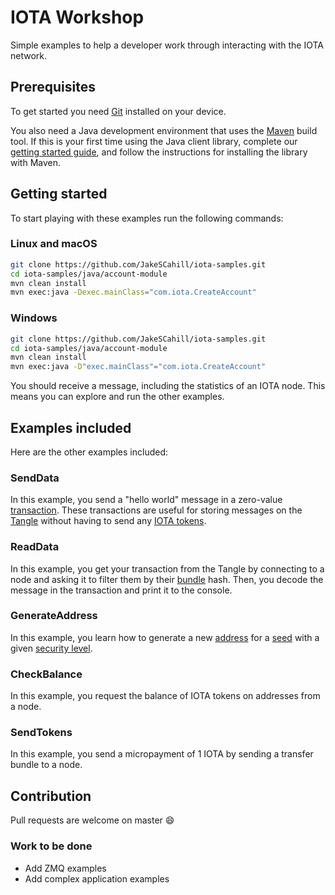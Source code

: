 # IOTA Workshop

Simple examples to help a developer work through interacting with the IOTA network.

## Prerequisites

To get started you need [Git](https://git-scm.com/book/en/v2/Getting-Started-Installing-Git) installed on your device.

You also need a Java development environment that uses the [Maven](https://maven.apache.org/download.cgi) build tool. If this is your first time using the Java client library, complete our [getting started guide](https://docs.iota.org/docs/client-libraries/0.1/getting-started/java-quickstart), and follow the instructions for installing the library with Maven.

## Getting started

To start playing with these examples run the following commands:

### Linux and macOS

```bash
git clone https://github.com/JakeSCahill/iota-samples.git
cd iota-samples/java/account-module
mvn clean install
mvn exec:java -Dexec.mainClass="com.iota.CreateAccount"
```

### Windows

```bash
git clone https://github.com/JakeSCahill/iota-samples.git
cd iota-samples/java/account-module
mvn clean install
mvn exec:java -D"exec.mainClass"="com.iota.CreateAccount"
```

You should receive a message, including the statistics of an IOTA node. This means you can explore and run the other examples.

## Examples included

Here are the other examples included:

### SendData

In this example, you send a "hello world" message in a zero-value [transaction](https://docs.iota.org/docs/getting-started/0.1/transactions/transactions). These transactions are useful for storing messages on the [Tangle](https://docs.iota.org/docs/getting-started/0.1/network/the-tangle) without having to send any [IOTA tokens](https://docs.iota.org/docs/getting-started/0.1/clients/token).

### ReadData

In this example, you get your transaction from the Tangle by connecting to a node and asking it to filter them by their [bundle](https://docs.iota.org/docs/getting-started/0.1/transactions/bundles) hash. Then, you decode the message in the transaction and print it to the console.

### GenerateAddress

In this example, you learn how to generate a new [address](https://docs.iota.org/docs/getting-started/0.1/clients/addresses) for a [seed](https://docs.iota.org/docs/getting-started/0.1/clients/seeds) with a given [security level](https://docs.iota.org/docs/getting-started/0.1/clients/security-levels).

### CheckBalance

In this example, you request the balance of IOTA tokens on addresses from a node.

### SendTokens

In this example, you send a micropayment of 1 IOTA by sending a transfer bundle to a node.

## Contribution

Pull requests are welcome on master :smile:

### Work to be done

- Add ZMQ examples
- Add complex application examples

